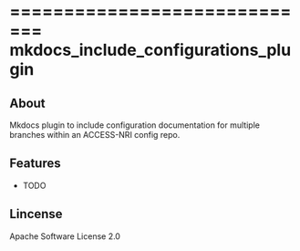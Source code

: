 =============================
mkdocs_include_configurations_plugin
=============================

## About
Mkdocs plugin to include configuration documentation for multiple branches within an ACCESS-NRI config repo.

## Features

* TODO

## Lincense
Apache Software License 2.0